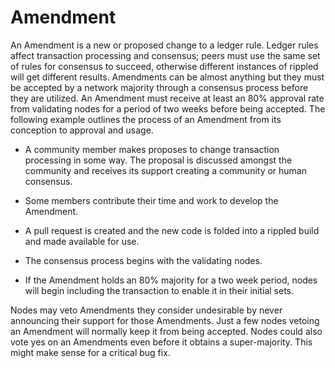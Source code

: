 
# Amendment

An Amendment is a new or proposed change to a ledger rule. Ledger rules affect 
transaction processing and consensus; peers must use the same set of rules for 
consensus to succeed, otherwise different instances of rippled will get 
different results. Amendments can be almost anything but they must be accepted 
by a network majority through a consensus process before they are utilized. An 
Amendment must receive at least an 80% approval rate from validating nodes for 
a period of two weeks before being accepted. The following example outlines the 
process of an Amendment from its conception to approval and usage. 

*  A community member makes proposes to change transaction processing in some 
  way. The proposal is discussed amongst the community and receives its support 
  creating a community or human consensus. 

*  Some members contribute their time and work to develop the Amendment.

*  A pull request is created and the new code is folded into a rippled build 
  and made available for use.

*  The consensus process begins with the validating nodes.

*  If the Amendment holds an 80% majority for a two week period, nodes will begin 
  including the transaction to enable it in their initial sets.

Nodes may veto Amendments they consider undesirable by never announcing their 
support for those Amendments. Just a few nodes vetoing an Amendment will normally 
keep it from being accepted. Nodes could also vote yes on an Amendments even 
before it obtains a super-majority. This might make sense for a critical bug fix.